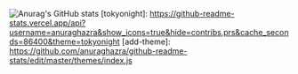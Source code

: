 ![Anurag's GitHub stats](https://github-readme-stats.vercel.app/api?username=anuraghazra&theme=dark&show_icons=true)
[tokyonight]: https://github-readme-stats.vercel.app/api?username=anuraghazra&show_icons=true&hide=contribs,prs&cache_seconds=86400&theme=tokyonight
[add-theme]: https://github.com/anuraghazra/github-readme-stats/edit/master/themes/index.js

